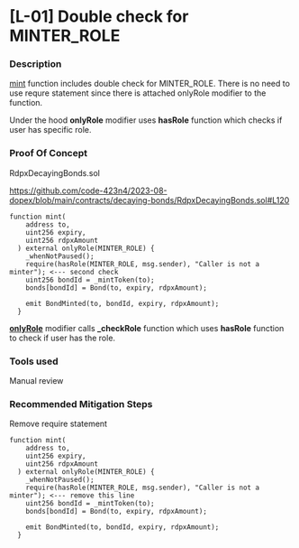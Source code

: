 # [L-01] Double check for MINTER_ROLE

### Description

[mint](https://github.com/code-423n4/2023-08-dopex/blob/main/contracts/decaying-bonds/RdpxDecayingBonds.sol#L120) function includes double check for MINTER_ROLE.
There is no need to use requre statement since there is attached onlyRole modifier to the function.

Under the hood **onlyRole** modifier uses **hasRole** function which checks if user has specific role.

### Proof Of Concept

RdpxDecayingBonds.sol

https://github.com/code-423n4/2023-08-dopex/blob/main/contracts/decaying-bonds/RdpxDecayingBonds.sol#L120

```solidity
function mint(
    address to,
    uint256 expiry,
    uint256 rdpxAmount
  ) external onlyRole(MINTER_ROLE) {
    _whenNotPaused();
    require(hasRole(MINTER_ROLE, msg.sender), "Caller is not a minter"); <--- second check
    uint256 bondId = _mintToken(to);
    bonds[bondId] = Bond(to, expiry, rdpxAmount);

    emit BondMinted(to, bondId, expiry, rdpxAmount);
  }
```

[**onlyRole**](https://github.com/OpenZeppelin/openzeppelin-contracts/blob/master/contracts/access/AccessControl.sol#L63) modifier calls **_checkRole** function which uses **hasRole** function to check if user has the role.

### Tools used
Manual review

### Recommended Mitigation Steps

Remove require statement

```solidity
function mint(
    address to,
    uint256 expiry,
    uint256 rdpxAmount
  ) external onlyRole(MINTER_ROLE) {
    _whenNotPaused();
    require(hasRole(MINTER_ROLE, msg.sender), "Caller is not a minter"); <--- remove this line
    uint256 bondId = _mintToken(to);
    bonds[bondId] = Bond(to, expiry, rdpxAmount);

    emit BondMinted(to, bondId, expiry, rdpxAmount);
  }
```
